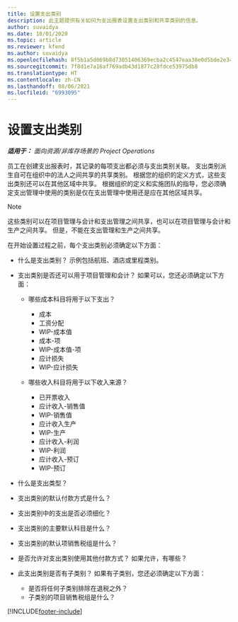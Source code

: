 ```yaml
---
title: 设置支出类别
description: 此主题提供有关如何为支出报表设置支出类别和共享类别的信息。
author: suvaidya
ms.date: 10/01/2020
ms.topic: article
ms.reviewer: kfend
ms.author: suvaidya
ms.openlocfilehash: 8f5b1a5d069b8d73051406369ecba2c4547eaa38e0d5bde2e34f52c5b7b724bd
ms.sourcegitcommit: 7f8d1e7a16af769adb43d1877c28fdce53975db8
ms.translationtype: HT
ms.contentlocale: zh-CN
ms.lasthandoff: 08/06/2021
ms.locfileid: "6993095"
---
```

# <a name="set-up-expense-categories"></a>设置支出类别

_**适用于：** 面向资源/非库存场景的 Project Operations_

员工在创建支出报表时，其记录的每项支出都必须与支出类别关联。 支出类别派生自可在组织中的法人之间共享的共享类别。 根据您的组织的定义方式，这些支出类别还可以在其他区域中共享。 根据组织的定义和实施团队的指导，您必须确定支出管理中使用的类别是仅在支出管理中使用还是应在其他区域共享。

> [!NOTE]
> 这些类别可以在项目管理与会计和支出管理之间共享，也可以在项目管理与会计和生产之间共享。 但是，不能在支出管理和生产之间共享。

在开始设置过程之前，每个支出类别必须确定以下方面：

- 什么是支出类别？ 示例包括航班、酒店或里程类别。
- 支出类别是否还可以用于项目管理和会计？ 如果可以，您还必须确定以下方面：

    - 哪些成本科目将用于以下支出？

        - 成本
        - 工资分配
        - WIP-成本值
        - 成本-项
        - WIP-成本值-项
        - 应计损失
        - WIP-应计损失

    - 哪些收入科目将用于以下收入来源？

        - 已开票收入
        - 应计收入-销售值
        - WIP-销售值
        - 应计收入生产
        - WIP-生产
        - 应计收入-利润
        - WIP-利润
        - 应计收入-预订
        - WIP-预订

- 什么是支出类型？
- 支出类别的默认付款方式是什么？
- 支出类别中的支出是否必须细化？
- 支出类别的主要默认科目是什么？
- 支出类别的默认项销售税组是什么？
- 是否允许对支出类别使用其他付款方式？ 如果允许，有哪些？
- 此支出类别是否有子类别？ 如果有子类别，您还必须确定以下方面：

    - 是否将任何子类别排除在退税之外？
    - 子类别的项目销售税组是什么？


[!INCLUDE[footer-include](../includes/footer-banner.md)]
